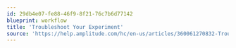 ```yaml
---
id: 29db4e07-fe88-46f9-8f21-76c7b6d77142
blueprint: workflow
title: 'Troubleshoot Your Experiment'
source: 'https://help.amplitude.com/hc/en-us/articles/360061270832-Troubleshoot-your-experiment'
---
```

